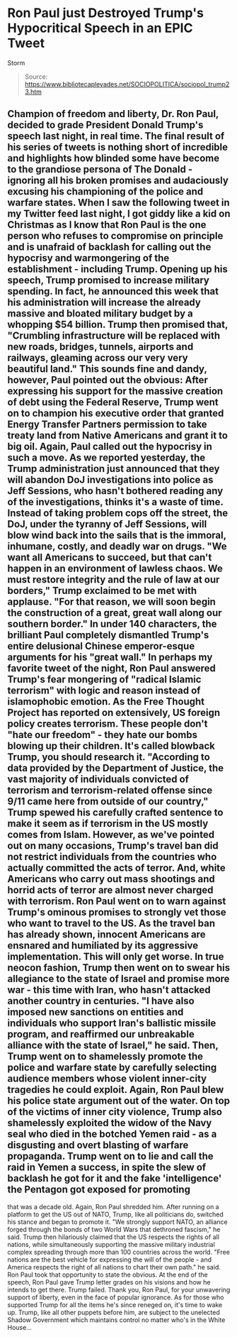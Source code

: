 # Ron Paul just Destroyed Trump's Hypocritical Speech in an EPIC Tweet 
Storm

> Source: https://www.bibliotecapleyades.net/SOCIOPOLITICA/sociopol_trump23.htm

Champion of
freedom and liberty, Dr.
Ron Paul, decided to grade
President
Donald Trump's speech last
night, in real time.
The final
result of his series of tweets is nothing short of incredible
and highlights how blinded some have become to the grandiose
persona of The Donald - ignoring all his broken
promises and audaciously excusing his championing of the police
and warfare states.
When I saw the
following tweet in my Twitter feed last night, I got giddy like
a kid on Christmas as I know that Ron Paul is the one person who
refuses to compromise on principle and is unafraid of backlash
for calling out the hypocrisy and warmongering of the
establishment - including Trump.
Opening up his
speech, Trump promised to increase military spending. In fact,
he announced this week that his administration will increase the
already massive and bloated
military budget by a whopping $54 billion.
Trump then
promised that,
"Crumbling
infrastructure will be replaced with new roads, bridges,
tunnels, airports and railways, gleaming across our very
very beautiful land."
This sounds
fine and dandy, however, Paul pointed out the obvious:
After
expressing his support for the massive creation of debt using
the Federal Reserve, Trump went on to champion his executive
order that granted Energy Transfer Partners permission to take
treaty land from Native Americans and grant it to big oil.
Again, Paul
called out the hypocrisy in such a move.
As
we reported yesterday, the Trump administration just
announced that they will abandon DoJ investigations into police
as Jeff Sessions, who hasn't bothered reading any of the
investigations, thinks it's a waste of time.
Instead of
taking problem cops off the street, the DoJ, under the tyranny
of Jeff Sessions, will blow wind back into the sails that is the
immoral, inhumane, costly, and deadly war on drugs.
"We want
all Americans to succeed, but that can't happen in an
environment of lawless chaos. We must restore integrity and
the rule of law at our borders," Trump exclaimed to be met
with applause.
"For
that reason, we will soon begin the construction of a great,
great wall along our southern border."
In under 140
characters, the brilliant Paul completely dismantled Trump's
entire delusional Chinese emperor-esque arguments for his "great
wall."
In perhaps my
favorite tweet of the night, Ron Paul answered Trump's fear
mongering of "radical Islamic terrorism" with logic and reason
instead of islamophobic emotion. As the Free Thought Project has
reported on extensively,
US foreign policy creates
terrorism.
These people
don't "hate our freedom" - they hate our bombs blowing up their
children.
It's called blowback Trump,
you should research it.
"According
to data provided by the Department of Justice, the vast
majority of individuals convicted of terrorism and
terrorism-related offense since 9/11 came here from outside
of our country," Trump spewed his carefully crafted sentence
to make it seem as if terrorism in the US mostly comes from
Islam.
However, as
we've pointed out on many occasions, Trump's travel ban did not
restrict individuals from the countries who actually committed
the acts of terror.
And, white
Americans who carry out mass shootings and horrid acts of terror
are
almost never
charged with terrorism.
Ron Paul went
on to warn against Trump's ominous promises to strongly vet
those who want to travel to the US. As the travel ban has
already shown, innocent Americans are ensnared and humiliated by
its aggressive implementation.
This will only
get worse.
In true neocon
fashion, Trump then went on to swear his allegiance to the state
of Israel and promise more war - this time with Iran, who hasn't
attacked another country in centuries.
"I have also imposed new
sanctions on entities and individuals who support Iran's
ballistic missile program, and reaffirmed our unbreakable
alliance with the state of Israel,"
he said.
Then, Trump
went on to shamelessly promote the police and warfare state by
carefully selecting audience members whose violent inner-city
tragedies he could exploit.
Again, Ron Paul
blew his police state argument out of the water.
On top of the
victims of inner city violence, Trump also shamelessly exploited
the widow of the Navy seal who died in the botched Yemen raid -
as a disgusting and overt blasting of warfare propaganda.
Trump went on
to lie and call the raid in Yemen a success, in spite the slew
of backlash he got for it and the
fake 'intelligence' the Pentagon got exposed for promoting
-
that was a decade old.
Again, Ron Paul
shredded him.
After running
on a platform to get the US out of NATO, Trump, like all
politicians do, switched his stance and began to promote it.
"We
strongly support NATO, an alliance forged through the bonds
of two World Wars that dethroned fascism," he said.
Trump then
hilariously claimed that the US respects the rights of all
nations, while simultaneously supporting the massive military
industrial complex spreading through more than 100 countries
across the world.
"Free
nations are the best vehicle for expressing the will of the
people - and America respects the right of all nations to
chart their own path." he said.
Ron Paul took
that opportunity to state the obvious.
At the end of
the speech, Ron Paul gave Trump letter grades on his visions and
how he intends to get there. Trump failed.
Thank you, Ron
Paul, for your unwavering support of liberty, even in the face
of popular ignorance.
As for those
who supported Trump for all the items he's since reneged on,
it's time to wake up.
Trump, like all
other puppets before him, are subject to the unelected
Shadow Government which
maintains control no matter
who's in the White House...
